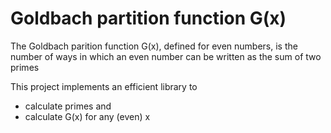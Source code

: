 # Goldbach partition function G(x)

The Goldbach parition function G(x), defined for even numbers, is the number of ways in which an even number can be written as the sum of two primes

This project implements an efficient library to 
- calculate primes and
- calculate G(x) for any (even) x

